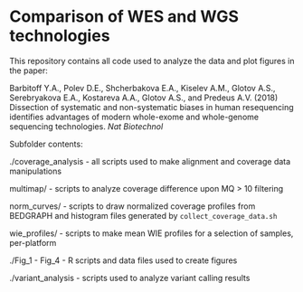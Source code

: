 # Comparison of WES and WGS technologies

This repository contains all code used to analyze the data and plot figures in the paper:

Barbitoff Y.A., Polev D.E., Shcherbakova E.A., Kiselev A.M., Glotov A.S., Serebryakova E.A., Kostareva A.A., Glotov A.S., and Predeus A.V. (2018) Dissection of systematic and non-systematic biases in human resequencing identifies advantages of modern whole-exome and whole-genome sequencing technologies. *Nat Biotechnol*

Subfolder contents:


./coverage_analysis - all scripts used to make alignment and coverage data manipulations

multimap/ - scripts to analyze coverage difference upon MQ > 10 filtering
    
norm_curves/ - scripts to draw normalized coverage profiles from BEDGRAPH and histogram files generated by `collect_coverage_data.sh`
    
wie_profiles/ - scripts to make mean WIE profiles for a selection of samples, per-platform

./Fig_1 - Fig_4 - R scripts and data files used to create figures

./variant_analysis - scripts used to analyze variant calling results
